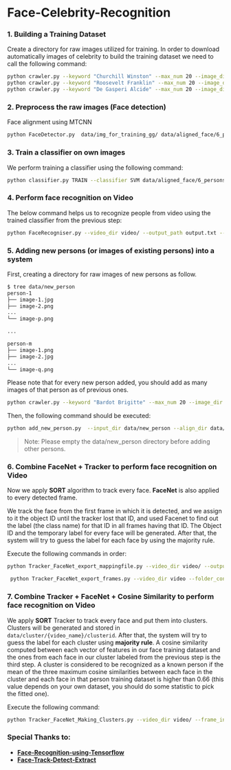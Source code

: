 Face-Celebrity-Recognition
==========================

### 1. Building a Training Dataset
Create a directory for raw images utilized for training. In order to download automatically images of celebrity to build the training dataset we need to call the following command:
```sh
python crawler.py --keyword "Churchill Winston" --max_num 20 --image_dir data/img_for_training_gg/ChurchillWinston
python crawler.py --keyword "Roosevelt Franklin" --max_num 20 --image_dir data/img_for_training_gg/RooseveltFranklin
python crawler.py --keyword "De Gasperi Alcide" --max_num 20 --image_dir data/img_for_training_gg/DeGasperiAlcide
```
### 2. Preprocess the raw images (Face detection)
Face alignment using MTCNN
```sh
python FaceDetector.py  data/img_for_training_gg/ data/aligned_face/6_persons --image_size 182 --margin 44
```
### 3. Train a classifier on own images
We perform training a classifier using the following command:
```sh
python classifier.py TRAIN --classifier SVM data/aligned_face/6_persons model/20180402-114759.pb classifier/11_7_2019/svm_classifier_for_6_persons.pkl --batch_size 200
```
### 4. Perform face recognition on Video
The below command helps us to recognize people from video using the trained classifier from the previous step:
```sh
python FaceRecogniser.py --video_dir video/ --output_path output.txt --model_path model/20180402-114759.pb --classifer_path classifier/11_7_2019/svm_classifier_for_6_persons.pkl --video_speedup 1 --folder_containing_frame data/output
```
### 5. Adding new persons (or images of existing persons) into a system
First, creating a directory for raw images of new persons as follow. 
```sh
$ tree data/new_person
person-1
├── image-1.jpg
├── image-2.png
...
└── image-p.png

...

person-m
├── image-1.png
├── image-2.jpg
...
└── image-q.png
```

Please note that for every new person added, you should add as many images of that person as of previous ones.

```sh
python crawler.py --keyword "Bardot Brigitte" --max_num 20 --image_dir data/new_person/BardotBrigitte
```

Then, the following command should be executed:
```sh
python add_new_person.py  --input_dir data/new_person --align_dir data/aligned_new_person/ --model_path model/20180402-114759.pb --classifier SVM classifier/new_person/svm_classifier.pkl
```
> Note: Please empty the data/new_person directory before adding other persons.

### 6. Combine FaceNet + Tracker to perform face recognition on Video

Now we apply **SORT** algorithm to track every face.
**FaceNet** is also applied to every detected frame. 

We track the face from the first frame in which it is detected, and we assign to it the object ID until the tracker lost that ID, and used Facenet to find out the label (the class name) for that ID in all frames having that ID. The Object ID and the temporary label for every face will be generated. After that, the system will try to guess the label for each face by using the majority rule.


Execute the following commands in order:
```sh
python Tracker_FaceNet_export_mappingfile.py --video_dir video/ --output_path data/cluster/ --all_trackers_saved all_trackers_saved.txt --obid_mapping_classnames obid_mapping_classnames.txt --classifer_path classifier/11_7_2019/svm_classifier_for_6_persons.pkl --model_path model/20180402-114759.pb
```
```sh
 python Tracker_FaceNet_export_frames.py --video_dir video --folder_containing_frame data/output --obid_mapping_classnames_file obid_mapping_classnames.txt --output_path data/cluster --classifer_path classifier/11_7_2019/svm_classifier_for_6_persons.pkl --model_path model/20180402-114759.pb --final_output_name_frame_bounding_box bounding.txt
```
### 7. Combine Tracker + FaceNet + Cosine Similarity to perform face recognition on Video
We apply **SORT** Tracker to track every face and put them into clusters. Clusters will be generated and stored in `data/cluster/{video_name}/clusterid`. After that, the system will try to guess the label for each cluster using **majority rule**. A cosine similarity computed between each vector of features in our face training dataset and the ones from each face in our cluster labeled from the previous step is the third step. A cluster is considered to be recognized as a known person if the mean of the three maximum cosine similarities between each face in the cluster and each face in that person training dataset is higher than 0.66 (this value depends on your own dataset, you should do some statistic to pick the fitted one).

Execute the following command:
```sh
python Tracker_FaceNet_Making_Clusters.py --video_dir video/ --frame_interval 1 --threshold 0.7 --output_path data/cluster/ --classifer_path classifier/gg/svm_classifier_for_6_persons.pkl --model_path model/20180402-114759.pb --dominant_ratio 0.8 --merge_cluster 1
```
### Special Thanks to:
*  [**Face-Recognition-using-Tensorflow**](https://github.com/davidsandberg/facenet)
*  [**Face-Track-Detect-Extract**](https://github.com/Linzaer/Face-Track-Detect-Extract)
